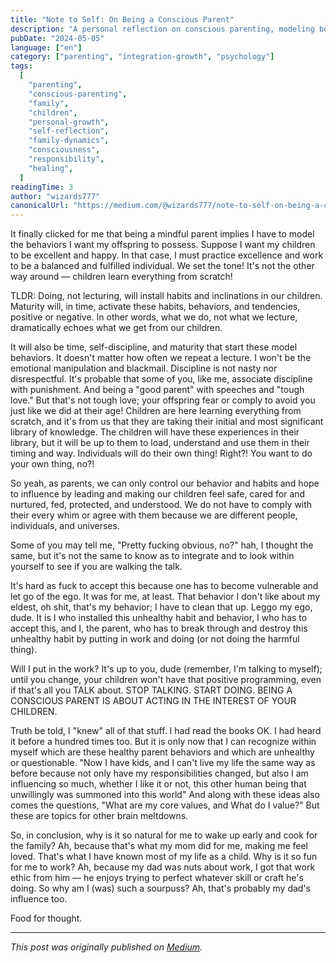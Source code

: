 ```yaml
---
title: "Note to Self: On Being a Conscious Parent"
description: "A personal reflection on conscious parenting, modeling behaviors, and the importance of leading by example."
pubDate: "2024-05-05"
language: ["en"]
category: ["parenting", "integration-growth", "psychology"]
tags:
  [
    "parenting",
    "conscious-parenting",
    "family",
    "children",
    "personal-growth",
    "self-reflection",
    "family-dynamics",
    "consciousness",
    "responsibility",
    "healing",
  ]
readingTime: 3
author: "wizards777"
canonicalUrl: "https://medium.com/@wizards777/note-to-self-on-being-a-conscious-parent-a1c0e429f5fb"
---
```


It finally clicked for me that being a mindful parent implies I have to model the behaviors I want my offspring to possess. Suppose I want my children to be excellent and happy. In that case, I must practice excellence and work to be a balanced and fulfilled individual. We set the tone! It's not the other way around — children learn everything from scratch!

TLDR: Doing, not lecturing, will install habits and inclinations in our children. Maturity will, in time, activate these habits, behaviors, and tendencies, positive or negative. In other words, what we do, not what we lecture, dramatically echoes what we get from our children.

It will also be time, self-discipline, and maturity that start these model behaviors. It doesn't matter how often we repeat a lecture. I won't be the emotional manipulation and blackmail. Discipline is not nasty nor disrespectful. It's probable that some of you, like me, associate discipline with punishment. And being a "good parent" with speeches and "tough love." But that's not tough love; your offspring fear or comply to avoid you just like we did at their age! Children are here learning everything from scratch, and it's from us that they are taking their initial and most significant library of knowledge. The children will have these experiences in their library, but it will be up to them to load, understand and use them in their timing and way. Individuals will do their own thing! Right?! You want to do your own thing, no?!

So yeah, as parents, we can only control our behavior and habits and hope to influence by leading and making our children feel safe, cared for and nurtured, fed, protected, and understood. We do not have to comply with their every whim or agree with them because we are different people, individuals, and universes.

Some of you may tell me, "Pretty fucking obvious, no?" hah, I thought the same, but it's not the same to know as to integrate and to look within yourself to see if you are walking the talk.

It's hard as fuck to accept this because one has to become vulnerable and let go of the ego. It was for me, at least. That behavior I don't like about my eldest, oh shit, that's my behavior; I have to clean that up. Leggo my ego, dude. It is I who installed this unhealthy habit and behavior, I who has to accept this, and I, the parent, who has to break through and destroy this unhealthy habit by putting in work and doing (or not doing the harmful thing).

Will I put in the work? It's up to you, dude (remember, I'm talking to myself); until you change, your children won't have that positive programming, even if that's all you TALK about. STOP TALKING. START DOING. BEING A CONSCIOUS PARENT IS ABOUT ACTING IN THE INTEREST OF YOUR CHILDREN.

Truth be told, I "knew" all of that stuff. I had read the books OK. I had heard it before a hundred times too. But it is only now that I can recognize within myself which are these healthy parent behaviors and which are unhealthy or questionable. "Now I have kids, and I can't live my life the same way as before because not only have my responsibilities changed, but also I am influencing so much, whether I like it or not, this other human being that unwillingly was summoned into this world" And along with these ideas also comes the questions, "What are my core values, and What do I value?" But these are topics for other brain meltdowns.

So, in conclusion, why is it so natural for me to wake up early and cook for the family? Ah, because that's what my mom did for me, making me feel loved. That's what I have known most of my life as a child. Why is it so fun for me to work? Ah, because my dad was nuts about work, I got that work ethic from him — he enjoys trying to perfect whatever skill or craft he's doing. So why am I (was) such a sourpuss? Ah, that's probably my dad's influence too.

Food for thought.

---

_This post was originally published on [Medium](https://medium.com/@wizards777/note-to-self-on-being-a-conscious-parent-a1c0e429f5fb)._
